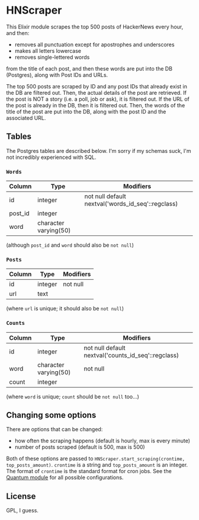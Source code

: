 HNScraper
=========

This Elixir module scrapes the top 500 posts of HackerNews every hour, and then:

- removes all punctuation except for apostrophes and underscores
- makes all letters lowercase
- removes single-lettered words

from the title of each post, and then these words are put into the DB (Postgres), along with Post IDs and URLs.

The top 500 posts are scraped by ID and any post IDs that already exist in the DB are filtered out. Then, the actual details of the post are retrieved. If the post is NOT a story (i.e. a poll, job or ask), it is filtered out. If the URL of the post is already in the DB, then it is filtered out. Then, the words of the title of the post are put into the DB, along with the post ID and the associated URL.

## Tables
The Postgres tables are described below. I'm sorry if my schemas suck, I'm not incredibly experienced with SQL.

### `Words`

 Column  |         Type          |                     Modifiers                      
 ------- | --------------------- | ---------------------------------------------------
 id      | integer               | not null default nextval('words_id_seq'::regclass)
 post_id | integer               | 
 word    | character varying(50) | 

(although `post_id` and `word` should also be `not null`)

### `Posts`

 Column |  Type   | Modifiers 
 ------ | ------- | ----------
 id     | integer | not null
 url    | text    | 

(where `url` is unique; it should also be `not null`)

### `Counts`

 Column |         Type          |                      Modifiers                      
 ------ | --------------------- | ----------------------------------------------------
 id     | integer               | not null default nextval('counts_id_seq'::regclass)
 word   | character varying(50) | not null
 count  | integer               | 

(where `word` is unique; `count` should be `not null` too...)

## Changing some options
There are options that can be changed:

- how often the scraping happens (default is hourly, max is every minute)
- number of posts scraped (default is 500, max is 500)

Both of these options are passed to `HNScraper.start_scraping(crontime, top_posts_amount)`. `crontime` is a string and `top_posts_amount` is an integer. The format of `crontime` is the standard format for cron jobs. See the [Quantum module](https://github.com/c-rack/quantum-elixir) for all possible configurations.

## License
GPL, I guess.
